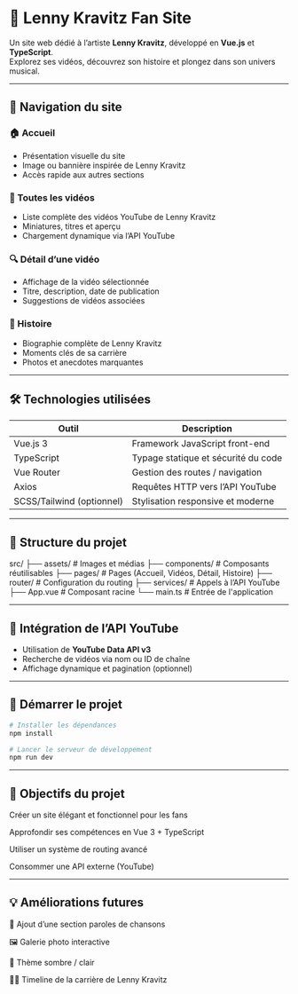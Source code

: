 # 🎸 Lenny Kravitz Fan Site

Un site web dédié à l’artiste **Lenny Kravitz**, développé en **Vue.js** et **TypeScript**.  
Explorez ses vidéos, découvrez son histoire et plongez dans son univers musical.

---

## 🧭 Navigation du site

### 🏠 Accueil
- Présentation visuelle du site
- Image ou bannière inspirée de Lenny Kravitz
- Accès rapide aux autres sections

### 🎥 Toutes les vidéos
- Liste complète des vidéos YouTube de Lenny Kravitz
- Miniatures, titres et aperçu
- Chargement dynamique via l’API YouTube

### 🔍 Détail d’une vidéo
- Affichage de la vidéo sélectionnée
- Titre, description, date de publication
- Suggestions de vidéos associées

### 📖 Histoire
- Biographie complète de Lenny Kravitz
- Moments clés de sa carrière
- Photos et anecdotes marquantes

---

## 🛠️ Technologies utilisées

| Outil        | Description                            |
|--------------|----------------------------------------|
| Vue.js 3     | Framework JavaScript front-end         |
| TypeScript   | Typage statique et sécurité du code    |
| Vue Router   | Gestion des routes / navigation        |
| Axios        | Requêtes HTTP vers l’API YouTube       |
| SCSS/Tailwind (optionnel) | Stylisation responsive et moderne |

---

## 📂 Structure du projet

src/
├── assets/ # Images et médias
├── components/ # Composants réutilisables
├── pages/ # Pages (Accueil, Vidéos, Détail, Histoire)
├── router/ # Configuration du routing
├── services/ # Appels à l’API YouTube
├── App.vue # Composant racine
└── main.ts # Entrée de l'application

---

## 🔑 Intégration de l’API YouTube

- Utilisation de **YouTube Data API v3**
- Recherche de vidéos via nom ou ID de chaîne
- Affichage dynamique et pagination (optionnel)

---

## 🚀 Démarrer le projet

```bash
# Installer les dépendances
npm install

# Lancer le serveur de développement
npm run dev
```
---

## 🎯 Objectifs du projet
Créer un site élégant et fonctionnel pour les fans

Approfondir ses compétences en Vue 3 + TypeScript

Utiliser un système de routing avancé

Consommer une API externe (YouTube)

---

## 💡 Améliorations futures

🎼 Ajout d’une section paroles de chansons

🖼️ Galerie photo interactive

🌙 Thème sombre / clair

🧑‍🎤 Timeline de la carrière de Lenny Kravitz

